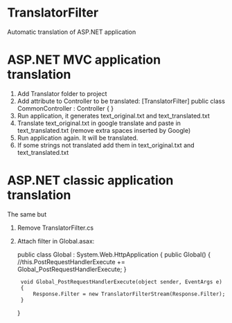 # TranslatorFilter
Automatic translation of ASP.NET application

# ASP.NET MVC application translation

1. Add Translator folder to project
2. Add attribute to Controller to be translated:
    [TranslatorFilter]
    public class CommonController : Controller
    {
    }
3. Run application, it generates text_original.txt and text_translated.txt
4. Translate text_original.txt in google translate and paste in text_translated.txt (remove extra spaces inserted by Google)
5. Run application again. It will be translated.
6. If some strings not translated add them in text_original.txt and text_translated.txt


# ASP.NET classic application translation

The same but 
1. Remove TranslatorFilter.cs
2. Attach filter in Global.asax:

    public class Global : System.Web.HttpApplication
    {
        public Global()
        {
            //this.PostRequestHandlerExecute += Global_PostRequestHandlerExecute;
        }

        void Global_PostRequestHandlerExecute(object sender, EventArgs e)
        {
            Response.Filter = new TranslatorFilterStream(Response.Filter);
        }
    }